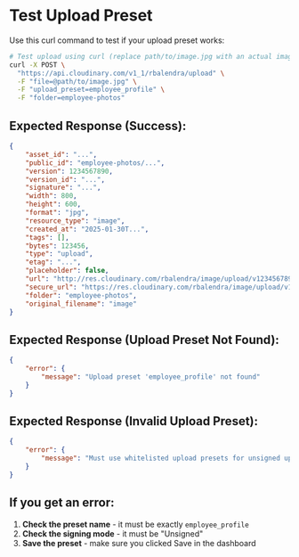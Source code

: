 # Test Upload Preset

Use this curl command to test if your upload preset works:

```bash
# Test upload using curl (replace path/to/image.jpg with an actual image file)
curl -X POST \
  "https://api.cloudinary.com/v1_1/rbalendra/upload" \
  -F "file=@path/to/image.jpg" \
  -F "upload_preset=employee_profile" \
  -F "folder=employee-photos"
```

## Expected Response (Success):

```json
{
	"asset_id": "...",
	"public_id": "employee-photos/...",
	"version": 1234567890,
	"version_id": "...",
	"signature": "...",
	"width": 800,
	"height": 600,
	"format": "jpg",
	"resource_type": "image",
	"created_at": "2025-01-30T...",
	"tags": [],
	"bytes": 123456,
	"type": "upload",
	"etag": "...",
	"placeholder": false,
	"url": "http://res.cloudinary.com/rbalendra/image/upload/v1234567890/employee-photos/...",
	"secure_url": "https://res.cloudinary.com/rbalendra/image/upload/v1234567890/employee-photos/...",
	"folder": "employee-photos",
	"original_filename": "image"
}
```

## Expected Response (Upload Preset Not Found):

```json
{
	"error": {
		"message": "Upload preset 'employee_profile' not found"
	}
}
```

## Expected Response (Invalid Upload Preset):

```json
{
	"error": {
		"message": "Must use whitelisted upload presets for unsigned uploads"
	}
}
```

## If you get an error:

1. **Check the preset name** - it must be exactly `employee_profile`
2. **Check the signing mode** - it must be "Unsigned"
3. **Save the preset** - make sure you clicked Save in the dashboard

